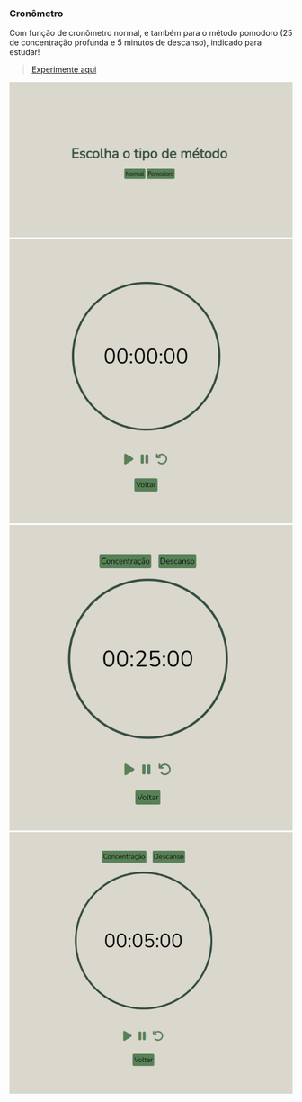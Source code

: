 ### Cronômetro

Com função de cronômetro normal, e também para o método pomodoro (25 de concentração profunda e 5 minutos de descanso), indicado para estudar! 

> [Experimente aqui](https://anasimas.github.io/cronometro/)

![Imagem](assets/menu1.png)
![Imagem](assets/normal.png)
![Imagem](assets/concentracao.png)
![Imagem](assets/descanso.png)